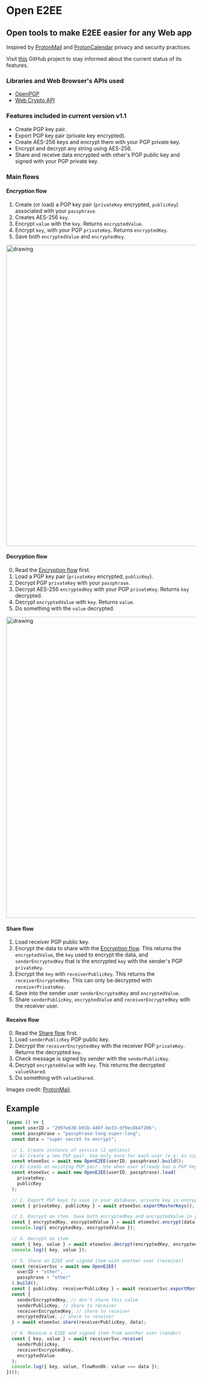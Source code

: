 # Open E2EE

## Open tools to make E2EE easier for any Web app

Inspired by [ProtonMail](https://proton.me/blog/encrypted-email) and [ProtonCalendar](https://proton.me/blog/protoncalendar-security-model) privacy and security practices.

Visit [this](https://github.com/users/bruncanepa/projects/2/views/1) GitHub project to stay informed about the current status of its features.

### Libraries and Web Browser's APIs used

- [OpenPGP](https://github.com/ProtonMail/openpgpjs)
- [Web Crypto API](https://developer.mozilla.org/en-US/docs/Web/API/Web_Crypto_API)

### Features included in current version v1.1

- Create PGP key pair.
- Export PGP key pair (private key encrypted).
- Create AES-256 keys and encrypt them with your PGP private key.
- Encrypt and decrypt any string using AES-256.
- Share and receive data encrypted with other's PGP public key and signed with your PGP private key.

### Main flows

#### Encryption flow

1. Create (or load) a PGP key pair (`privateKey` encrypted, `publicKey`) associated with your `passphrase`.
2. Creates AES-256 `key`.
3. Encrypt `value` with the `key`. Returns `encryptedValue`.
4. Encrypt `key`, with your PGP `privateKey`. Returns `encryptedKey`.
5. Save both `encryptedValue` and `encryptedKey`.

<img src="https://github.com/bruncanepa/open-e2ee/assets/8711973/96a6996a-dd03-47bd-a431-8b9e8e655df1" alt="drawing" width="800"/>

#### Decryption flow

0. Read the [Encryption flow](#encryption-flow) first.
1. Load a PGP key pair (`privateKey` encrypted, `publicKey`).
2. Decrypt PGP `privateKey` with your `passphrase`.
3. Decrypt AES-256 `encryptedKey` with your PGP `privateKey`. Returns `key` decrypted.
4. Decrypt `encryptedValue` with `key`. Returns `value`.
5. Do something with the `value` decrypted.

<img src="https://github.com/bruncanepa/open-e2ee/assets/8711973/643915f8-db0d-4196-a285-1c93752333fd" alt="drawing" width="800"/>

#### Share flow

1. Load receiver PGP public key.
2. Encrypt the data to share with the [Encryption flow](#encryption-flow). This returns the `encryptedValue`, the `key` used to encrypt the data, and `senderEncryptedKey` that is the encrypted `key` with the sender's PGP `privateKey`.
3. Encrypt the `key` with `receiverPublicKey`. This returns the `receiverEncryptedKey`. This can only be decrypted with `receiverPrivateKey`.
4. Save into the sender user `senderEncryptedKey` and `encryptedValue`.
5. Share `senderPublicKey`, `encryptedValue` and `receiverEncryptedKey` with the receiver user.

#### Receive flow

0. Read the [Share flow](#share-flow) first.
1. Load `senderPublicKey` PGP public key.
2. Decrypt the `receiverEncryptedKey` with the receiver PGP `privateKey`. Returns the decrypted `key`.
3. Check message is signed by sender with the `senderPublicKey`.
4. Decrypt `encryptedValue` with `key`. This returns the decrypted `valueShared`.
5. Do something with `valueShared`.

Images credit: [ProtonMail](https://proton.me/blog/what-is-pgp-encryption).

## Example

```ts
(async () => {
  const userID = "2997e638-b01b-446f-be33-df9ec8b4f206";
  const passphrase = "passphrase-long-super-long";
  const data = "super secret to encrypt";

  // 1. Create instance of service (2 options)
  // A) Create a new PGP pair. Use only once for each user (e.g: on sign up)
  const etoeeSvc = await new OpenE2EE(userID, passphrase).build();
  // B) Loads an existing PGP pair. Use when user already has a PGP key pair (e.g: on sign in)
  const etoeeSvc = await new OpenE2EE(userID, passphrase).load(
    privateKey,
    publicKey
  );

  // 2. Export PGP keys to save in your database, private key is encrypted by PGP. (e.g: on sign up)
  const { privateKey, publicKey } = await etoeeSvc.exportMasterKeys();

  // 3. Encrypt an item. Save both encryptedKey and encryptedValue in your database.
  const { encryptedKey, encryptedValue } = await etoeeSvc.encrypt(data);
  console.log({ encryptedKey, encryptedValue });

  // 4. Decrypt an item
  const { key, value } = await etoeeSvc.decrypt(encryptedKey, encryptedValue);
  console.log({ key, value });

  // 5. Share an E2EE and signed item with another user (receiver)
  const receiverSvc = await new OpenE2EE(
    userID + "other",
    passphrase + "other"
  ).build();
  const { publicKey: receiverPublicKey } = await receiverSvc.exportMasterKeys();
  const {
    senderEncryptedKey, // don't share this value
    senderPublicKey, // share to receiver
    receiverEncryptedKey, // share to receiver
    encryptedValue, // share to receiver
  } = await etoeeSvc.share(receiverPublicKey, data);

  // 6. Receive a E2EE and signed item from another user (sender)
  const { key, value } = await receiverSvc.receive(
    senderPublicKey,
    receiverEncryptedKey,
    encryptedValue
  );
  console.log({ key, value, flowRunOk: value === data });
})();
```
